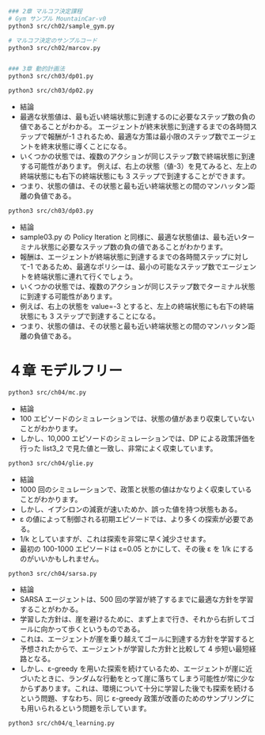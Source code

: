 ```sh
### 2章 マルコフ決定課程
# Gym サンプル MountainCar-v0
python3 src/ch02/sample_gym.py

# マルコフ決定のサンプルコード
python3 src/ch02/marcov.py


### 3章 動的計画法
python3 src/ch03/dp01.py

python3 src/ch03/dp02.py
```

- 結論
- 最適な状態値は、最も近い終端状態に到達するのに必要なステップ数の負の値であることがわかる。
  エージェントが終末状態に到達するまでの各時間ステップで報酬が-1 されるため、最適な方策は最小限のステップ数でエージェントを終末状態に導くことになる。
- いくつかの状態では、複数のアクションが同じステップ数で終端状態に到達する可能性があります。
  例えば、右上の状態（値-3）を見てみると、左上の終端状態にも右下の終端状態にも 3 ステップで到達することができます。
- つまり、状態の値は、その状態と最も近い終端状態との間のマンハッタン距離の負値である。

```sh
python3 src/ch03/dp03.py
```

- 結論
- sample03.py の Policy Iteration と同様に、最適な状態値は、最も近いターミナル状態に必要なステップ数の負の値であることがわかります。
- 報酬は、エージェントが終端状態に到達するまでの各時間ステップに対して-1 であるため、最適なポリシーは、最小の可能なステップ数でエージェントを終端状態に連れて行くでしょう。
- いくつかの状態では、複数のアクションが同じステップ数でターミナル状態に到達する可能性があります。
- 例えば、右上の状態を value=-3 とすると、左上の終端状態にも右下の終端状態にも 3 ステップで到達することになる。
- つまり、状態の値は、その状態と最も近い終端状態との間のマンハッタン距離の負値である。

# ４章 モデルフリー

```sh
python3 src/ch04/mc.py
```

- 結論
- 100 エピソードのシミュレーションでは、状態の値があまり収束していないことがわかります。
- しかし、10,000 エピソードのシミュレーションでは、DP による政策評価を行った list3_2 で見た値と一致し、非常によく収束しています。

```sh
python3 src/ch04/glie.py
```

- 結論
- 1000 回のシミュレーションで、政策と状態の値はかなりよく収束していることがわかります。
- しかし、イプシロンの減衰が速いためか、誤った値を持つ状態もある。
- ε の値によって制御される初期エピソードでは、より多くの探索が必要である。
- 1/k としていますが、これは探索を非常に早く減少させます。
- 最初の 100-1000 エピソードは ε=0.05 とかにして、その後 ε を 1/k にするのがいいかもしれません。

```sh
python3 src/ch04/sarsa.py
```

- 結論
- SARSA エージェントは、500 回の学習が終了するまでに最適な方針を学習することがわかる。
- 学習した方針は、崖を避けるために、まず上まで行き、それから右折してゴールに向かって歩くというものである。
- これは、エージェントが崖を乗り越えてゴールに到達する方針を学習すると予想されたからで、エージェントが学習した方針と比較して 4 歩短い最短経路となる。
- しかし、ε-greedy を用いた探索を続けているため、エージェントが崖に近づいたときに、ランダムな行動をとって崖に落ちてしまう可能性が常に少なからずあります。これは、環境について十分に学習した後でも探索を続けるという問題、すなわち、同じ ε-greedy 政策が改善のためのサンプリングにも用いられるという問題を示しています。

```sh
python3 src/ch04/q_learning.py
```
